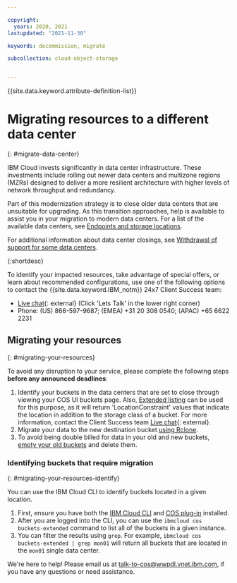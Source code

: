 ```yaml
---

copyright:
  years: 2020, 2021
lastupdated: "2021-11-30"

keywords: decommission, migrate

subcollection: cloud-object-storage


---
```


{{site.data.keyword.attribute-definition-list}}

# Migrating resources to a different data center
{: #migrate-data-center}

IBM Cloud invests significantly in data center infrastructure. These investments include rolling out newer data centers and multizone regions (MZRs) designed to deliver a more resilient architecture with higher levels of network throughput and redundancy. 

Part of this modernization strategy is to close older data centers that are unsuitable for upgrading. As this transition approaches, help is available to assist you in your migration to modern data centers. For a list of the available data centers, see [Endpoints and storage locations](/docs/services/cloud-object-storage?topic=cloud-object-storage-endpoints).

For additional information about data center closings, see [Withdrawal of support for some data centers](/docs/get-support?topic=get-support-dc-closure). 

{:shortdesc}

To identify your impacted resources, take advantage of special offers, or learn about recommended configurations, use one of the following options to contact the {{site.data.keyword.IBM_notm}} 24x7 Client Success team: 
  * [Live chat](https://www.ibm.com/cloud/data-centers/?focusArea=WCP%20-%20Pooled%20CSM&contactmodule){: external} (Click 'Lets Talk' in the lower right corner)
  * Phone: (US) 866-597-9687; (EMEA) +31 20 308 0540; (APAC) +65 6622 2231


## Migrating your resources
{: #migrating-your-resources}
 
To avoid any disruption to your service, please complete the following steps **before any announced deadlines**: 

1. Identify your buckets in the data centers that are set to close through viewing your COS UI buckets page. Also, [Extended listing](/docs/cloud-object-storage?topic=cloud-object-storage-compatibility-api-bucket-operations#compatibility-api-list-buckets-extended) can be used for this purpose, as it will return 'LocationConstraint' values that indicate the location in addition to the storage class of a bucket. For more information, contact the Client Success team [Live chat](https://www.ibm.com/cloud/data-centers/?focusArea=WCP%20-%20Pooled%20CSM&contactmodule){: external}. 
2. Migrate your data to the new destination bucket [using Rclone](https://cloud.ibm.com/docs/services/cloud-object-storage?topic=cloud-object-storage-region-copy).
3. To avoid being double billed for data in your old and new buckets, [empty your old buckets](https://cloud.ibm.com/docs/cloud-object-storage?topic=cloud-object-storage-deleting-multiple-objects-patterns) and delete them. 

### Identifying buckets that require migration
{: #migrating-your-resources-identify}

You can use the IBM Cloud CLI to identify buckets located in a given location.

1. First, ensure you have both the [IBM Cloud CLI](/docs/cli) and [COS plug-in](/docs/cloud-object-storage?topic=cloud-object-storage-cli-plugin-ic-cos-cli) installed.
2. After you are logged into the CLI, you can use the `ibmcloud cos buckets-extended` command to list all of the buckets in a given instance.
3. You can filter the results using `grep`. For example, `ibmcloud cos buckets-extended | grep mon01` will return all buckets that are located in the `mon01` single data center.

We're here to help! Please email us at talk-to-cos@wwpdl.vnet.ibm.com, if you have any questions or need assistance.


